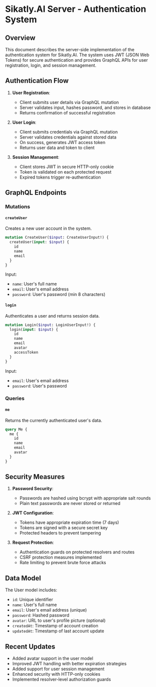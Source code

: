 # Sikatly.AI Server - Authentication System

## Overview

This document describes the server-side implementation of the authentication system for Sikatly.AI. The system uses JWT (JSON Web Tokens) for secure authentication and provides GraphQL APIs for user registration, login, and session management.

## Authentication Flow

1. **User Registration**:

   - Client submits user details via GraphQL mutation
   - Server validates input, hashes password, and stores in database
   - Returns confirmation of successful registration

2. **User Login**:

   - Client submits credentials via GraphQL mutation
   - Server validates credentials against stored data
   - On success, generates JWT access token
   - Returns user data and token to client

3. **Session Management**:
   - Client stores JWT in secure HTTP-only cookie
   - Token is validated on each protected request
   - Expired tokens trigger re-authentication

## GraphQL Endpoints

### Mutations

#### `createUser`

Creates a new user account in the system.

```graphql
mutation CreateUser($input: CreateUserInput!) {
  createUser(input: $input) {
    id
    name
    email
  }
}
```

Input:

- `name`: User's full name
- `email`: User's email address
- `password`: User's password (min 8 characters)

#### `login`

Authenticates a user and returns session data.

```graphql
mutation Login($input: LoginUserInput!) {
  login(input: $input) {
    id
    name
    email
    avatar
    accessToken
  }
}
```

Input:

- `email`: User's email address
- `password`: User's password

### Queries

#### `me`

Returns the currently authenticated user's data.

```graphql
query Me {
  me {
    id
    name
    email
    avatar
  }
}
```

## Security Measures

1. **Password Security**:

   - Passwords are hashed using bcrypt with appropriate salt rounds
   - Plain text passwords are never stored or returned

2. **JWT Configuration**:

   - Tokens have appropriate expiration time (7 days)
   - Tokens are signed with a secure secret key
   - Protected headers to prevent tampering

3. **Request Protection**:
   - Authentication guards on protected resolvers and routes
   - CSRF protection measures implemented
   - Rate limiting to prevent brute force attacks

## Data Model

The User model includes:

- `id`: Unique identifier
- `name`: User's full name
- `email`: User's email address (unique)
- `password`: Hashed password
- `avatar`: URL to user's profile picture (optional)
- `createdAt`: Timestamp of account creation
- `updatedAt`: Timestamp of last account update

## Recent Updates

- Added avatar support in the user model
- Improved JWT handling with better expiration strategies
- Added support for user session management
- Enhanced security with HTTP-only cookies
- Implemented resolver-level authorization guards
